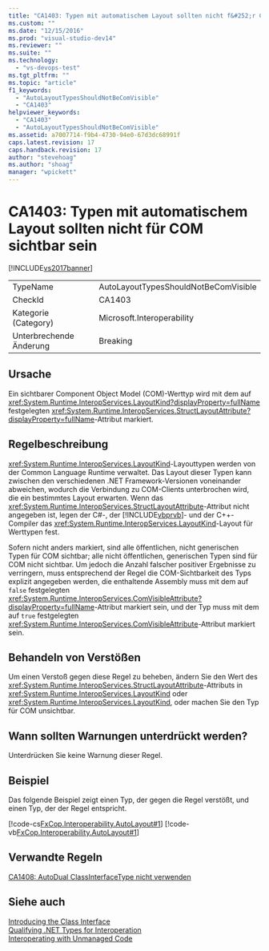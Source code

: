 ```yaml
---
title: "CA1403: Typen mit automatischem Layout sollten nicht f&#252;r COM sichtbar sein | Microsoft Docs"
ms.custom: ""
ms.date: "12/15/2016"
ms.prod: "visual-studio-dev14"
ms.reviewer: ""
ms.suite: ""
ms.technology: 
  - "vs-devops-test"
ms.tgt_pltfrm: ""
ms.topic: "article"
f1_keywords: 
  - "AutoLayoutTypesShouldNotBeComVisible"
  - "CA1403"
helpviewer_keywords: 
  - "CA1403"
  - "AutoLayoutTypesShouldNotBeComVisible"
ms.assetid: a7007714-f9b4-4730-94e0-67d3dc68991f
caps.latest.revision: 17
caps.handback.revision: 17
author: "stevehoag"
ms.author: "shoag"
manager: "wpickett"
---
```

# CA1403: Typen mit automatischem Layout sollten nicht f&#252;r COM sichtbar sein
[!INCLUDE[vs2017banner](../code-quality/includes/vs2017banner.md)]

|||  
|-|-|  
|TypeName|AutoLayoutTypesShouldNotBeComVisible|  
|CheckId|CA1403|  
|Kategorie \(Category\)|Microsoft.Interoperability|  
|Unterbrechende Änderung|Breaking|  
  
## Ursache  
 Ein sichtbarer Component Object Model \(COM\)\-Werttyp wird mit dem auf <xref:System.Runtime.InteropServices.LayoutKind?displayProperty=fullName> festgelegten <xref:System.Runtime.InteropServices.StructLayoutAttribute?displayProperty=fullName>\-Attribut markiert.  
  
## Regelbeschreibung  
 <xref:System.Runtime.InteropServices.LayoutKind>\-Layouttypen werden von der Common Language Runtime verwaltet.  Das Layout dieser Typen kann zwischen den verschiedenen .NET Framework\-Versionen voneinander abweichen, wodurch die Verbindung zu COM\-Clients unterbrochen wird, die ein bestimmtes Layout erwarten.  Wenn das <xref:System.Runtime.InteropServices.StructLayoutAttribute>\-Attribut nicht angegeben ist, legen der C\#\-, der [!INCLUDE[vbprvb](../code-quality/includes/vbprvb_md.md)]\- und der C\+\+\-Compiler das <xref:System.Runtime.InteropServices.LayoutKind>\-Layout für Werttypen fest.  
  
 Sofern nicht anders markiert, sind alle öffentlichen, nicht generischen Typen für COM sichtbar; alle nicht öffentlichen, generischen Typen sind für COM nicht sichtbar.  Um jedoch die Anzahl falscher positiver Ergebnisse zu verringern, muss entsprechend der Regel die COM\-Sichtbarkeit des Typs explizit angegeben werden, die enthaltende Assembly muss mit dem auf `false` festgelegten <xref:System.Runtime.InteropServices.ComVisibleAttribute?displayProperty=fullName>\-Attribut markiert sein, und der Typ muss mit dem auf `true` festgelegten <xref:System.Runtime.InteropServices.ComVisibleAttribute>\-Attribut markiert sein.  
  
## Behandeln von Verstößen  
 Um einen Verstoß gegen diese Regel zu beheben, ändern Sie den Wert des <xref:System.Runtime.InteropServices.StructLayoutAttribute>\-Attributs in <xref:System.Runtime.InteropServices.LayoutKind> oder <xref:System.Runtime.InteropServices.LayoutKind>, oder machen Sie den Typ für COM unsichtbar.  
  
## Wann sollten Warnungen unterdrückt werden?  
 Unterdrücken Sie keine Warnung dieser Regel.  
  
## Beispiel  
 Das folgende Beispiel zeigt einen Typ, der gegen die Regel verstößt, und einen Typ, der der Regel entspricht.  
  
 [!code-cs[FxCop.Interoperability.AutoLayout#1](../code-quality/codesnippet/CSharp/ca1403-auto-layout-types-should-not-be-com-visible_1.cs)]
 [!code-vb[FxCop.Interoperability.AutoLayout#1](../code-quality/codesnippet/VisualBasic/ca1403-auto-layout-types-should-not-be-com-visible_1.vb)]  
  
## Verwandte Regeln  
 [CA1408: AutoDual ClassInterfaceType nicht verwenden](../code-quality/ca1408-do-not-use-autodual-classinterfacetype.md)  
  
## Siehe auch  
 [Introducing the Class Interface](http://msdn.microsoft.com/de-de/733c0dd2-12e5-46e6-8de1-39d5b25df024)   
 [Qualifying .NET Types for Interoperation](../Topic/Qualifying%20.NET%20Types%20for%20Interoperation.md)   
 [Interoperating with Unmanaged Code](../Topic/Interoperating%20with%20Unmanaged%20Code.md)